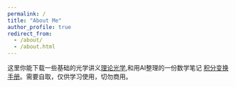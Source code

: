 ```yaml
---
permalink: /
title: "About Me"
author_profile: true
redirect_from: 
  - /about/
  - /about.html
---
```


这里你能下载一些基础的光学讲义[理论光学](../assets/理论光学_CLDeng.pdf),和用AI整理的一份数学笔记 [积分变换手册](../assets/积分变换手册.pdf)。需要自取，仅供学习使用，切勿商用。
